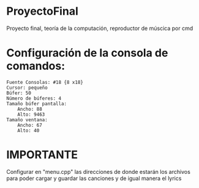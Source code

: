 # ProyectoFinal
Proyecto final, teoría de la computación, reproductor de múscica por cmd
# Configuración de la consola de comandos:
	Fuente Consolas: #18 {8 x18}
	Cursor: pequeño
	Búfer: 50
	Número de búferes: 4
	Tamaño búfer pantalla:
		Ancho: 88
		Alto: 9463
	Tamaño ventana:
		Ancho: 67
		Alto: 40
    
# IMPORTANTE
Configurar en "menu.cpp" las direcciones de donde estarán los archivos para poder cargar y guardar las canciones y de igual manera el lyrics
